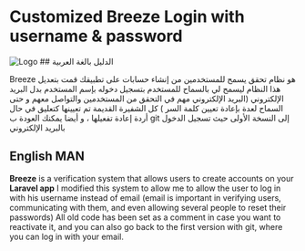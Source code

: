 # Customized Breeze Login with username  & password
<img src="https://github.com/X00Byte/Easymd5checksum/blob/main/repo_background.png" alt="Logo">
## الدليل بالغة العربية 

Breeze هو نظام تحقق  يسمح للمستخدمين من إنشاء حسابات على تطبيقك
قمت بتعديل هذا النظام ليسمح لي بالسماح للمستخدم بتسجيل دخوله بإسم المستخدم بدل البريد الإلكتروني (البريد الإلكتروني مهم في التحقق من المستخدمين والتواصل معهم و حتى السماح لعدة بإعادة تعيين كلمة السر )
كل الشفيرة القديمة تم تعيينها كتعليق في حال أردة إعادة تفعيلها ، و أيضا يمكنك العودة ب git إلى النسخة الأولى حيث تسجيل الدخول بالبريد الإلكتروني 

## English MAN
**Breeze** is a verification system that allows users to create accounts on your **Laravel app**
I modified this system to allow me to allow the user to log in with his username instead of email (email is important in verifying users, communicating with them, and even allowing several people to reset their passwords)
All old code has been set as a comment in case you want to reactivate it, and you can also go back to the first version with git, where you can log in with your email.
